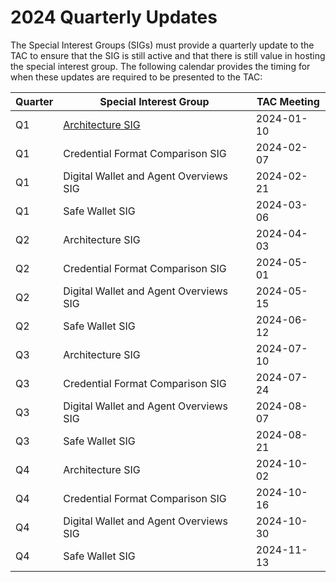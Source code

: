 # 2024 Quarterly Updates

The Special Interest Groups (SIGs) must provide a quarterly update to the TAC to ensure that the SIG is still active and that there is still value in hosting the special interest group. The following calendar provides the timing for when these updates are required to be presented to the TAC:

| Quarter | Special Interest Group                 | TAC Meeting |
| ------- | -------------------------------------- | ----------- |
| Q1      | [Architecture SIG][1]                  | 2024-01-10  |
| Q1      | Credential Format Comparison SIG       | 2024-02-07  |
| Q1      | Digital Wallet and Agent Overviews SIG | 2024-02-21  |
| Q1      | Safe Wallet SIG                        | 2024-03-06  |
| Q2      | Architecture SIG                       | 2024-04-03  |
| Q2      | Credential Format Comparison SIG       | 2024-05-01  |
| Q2      | Digital Wallet and Agent Overviews SIG | 2024-05-15  |
| Q2      | Safe Wallet SIG                        | 2024-06-12  |
| Q3      | Architecture SIG                       | 2024-07-10  |
| Q3      | Credential Format Comparison SIG       | 2024-07-24  |
| Q3      | Digital Wallet and Agent Overviews SIG | 2024-08-07  |
| Q3      | Safe Wallet SIG                        | 2024-08-21  |
| Q4      | Architecture SIG                       | 2024-10-02  |
| Q4      | Credential Format Comparison SIG       | 2024-10-16  |
| Q4      | Digital Wallet and Agent Overviews SIG | 2024-10-30  |
| Q4      | Safe Wallet SIG                        | 2024-11-13  |

[1]: https://docs.google.com/presentation/d/1ruBVQTp2U9KTR9F9oH55o0ge9Sn0T_KR6utExQqD0Xc/edit?usp=sharing
